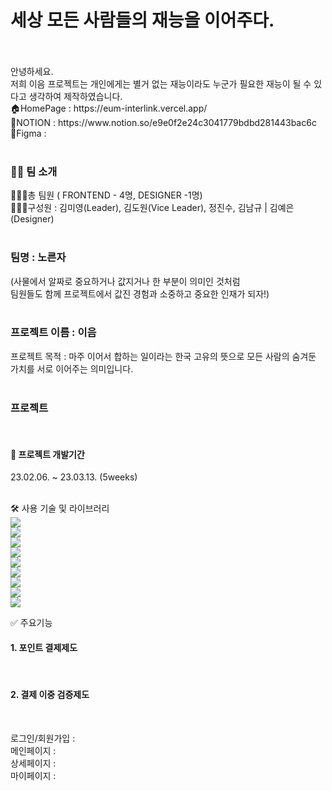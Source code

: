 <h1>세상 모든 사람들의 재능을 이어주다.</h1> <br/><br/>
안녕하세요. <br/>
저희 이음 프로젝트는 개인에게는 별거 없는 재능이라도 누군가 필요한 재능이 될 수 있다고 생각하여 제작하였습니다.<br/>
🏠HomePage : https://eum-interlink.vercel.app/<br/>
🔗NOTION : https://www.notion.so/e9e0f2e24c3041779bdbd281443bac6c<br/>
📐Figma : <br/><br/>


<h3>👨‍💻 팀 소개</h3>
🧑‍🤝‍🧑총 팀원 ( FRONTEND - 4명, DESIGNER -1명)<br/>
🧑‍🤝‍🧑구성원 : 김미영(Leader), 김도원(Vice Leader), 정진수, 김남규 | 김예은(Designer)<br/><br/>

<h3>팀명 : 노른자 </h3>
(사물에서 알짜로 중요하거나 값지거나 한 부분이 의미인 것처럼 <br/>팀원들도 함께 프로젝트에서 값진 경험과 소중하고 중요한 인재가 되자!)<br/><br/>

<h3>프로젝트 이름 : 이음</h3>
프로젝트 목적 :  마주 이어서 합하는 일이라는 한국 고유의 뜻으로 모든 사람의 숨겨둔 가치를 서로 이어주는 의미입니다.<br/><br/>

<h3>프로젝트</h3><br/>


<h4>📆 프로젝트 개발기간</h4>
23.02.06. ~ 23.03.13. (5weeks)<br/><br/>


🛠 사용 기술 및 라이브러리<br/>
<img src="https://img.shields.io/badge/React-red?style=flat-square&logo=React&logoColor=blue"/><br/>
<img src="https://img.shields.io/badge/Typescript-FFCA28?style=flat-square&logo=Typescript&logoColor=blue"/><br/>
<img src="https://img.shields.io/badge/Recoil-blue?style=flat-square&logo=Recoil&logoColor=white"/><br/>
<img src="https://img.shields.io/badge/React-Query-blue?style=flat-square&logo=React-Query&logoColor=black"/><br/>
<img src="https://img.shields.io/badge/React-Quill-blue?style=flat-square&logo=React-Quill&logoColor=black"/><br/>
<img src="https://img.shields.io/badge/Styled-Components-red?style=flat-square&logo=Styled-Components&logoColor=white"/><br/>
<img src="https://img.shields.io/badge/Loadable-Components-blue?style=flat-square&logo=Loadable-Components&logoColor=white"/><br/>
<img src="https://img.shields.io/badge/firebase-yellow?style=flat-square&logo=firebase&logoColor=white"/><br/>
<img src="https://img.shields.io/badge/Json-Server-orange?style=flat-square&logo=Json-Server&logoColor=white"/><br/>

✅ 주요기능<br/>
<h4>1. 포인트 결제제도</h4><br/>
<h4>2. 결제 이중 검증제도</h4><br/>

로그인/회원가입 : <br/>
메인페이지 : <br/>
상세페이지 : <br/>
마이페이지 : <br/>
